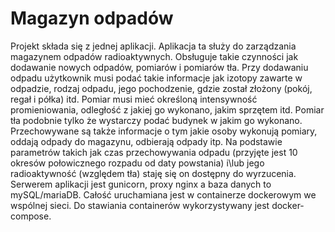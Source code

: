 # Magazyn odpadów
Projekt składa się z jednej aplikacji. Aplikacja ta służy do zarządzania magazynem odpadów radioaktywnych. Obsługuje takie czynności jak dodawanie nowych odpadów, pomiarów i pomiarów tła. Przy dodawaniu odpadu użytkownik musi podać takie informacje jak izotopy zawarte w odpadzie, rodzaj odpadu, jego pochodzenie, gdzie został złożony (pokój, regał i półka) itd. Pomiar musi mieć określoną intensywność promieniowania, odległość z jakiej go wykonano, jakim sprzętem itd. Pomiar tła podobnie tylko że wystarczy podać budynek w jakim go wykonano.
Przechowywane są także informacje o tym jakie osoby wykonują pomiary, oddają odpady do magazynu, odbierają odpady itp. 
Na podstawie parametrów takich jak czas przechowywania odpadu (przyjęte jest 10 okresów połowicznego rozpadu od daty powstania) i\lub jego radioaktywność (względem tła) staję się on dostępny do wyrzucenia.
Serwerem aplikacji jest gunicorn, proxy nginx a baza danych to mySQL/mariaDB. Całość uruchamiana jest w containerze dockerowym we wspólnej sieci. Do stawiania containerów wykorzystywany jest docker-compose. 
